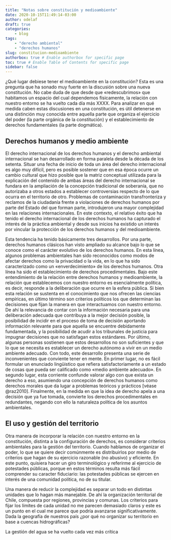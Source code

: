 ```yaml
---
title: "Notas sobre constitución y medioambiente"
date: 2020-10-15T11:49:14-03:00
author: odelaf
draft: true
categories:
    - blog
tags:
    - "derecho ambiental"
    - "derechos humanos"
slug: constitucion-medioambiente
authorbox: true # Enable authorbox for specific page
toc: true # Enable Table of Contents for specific page
sidebar: false 
---
```


¿Qué lugar debiese tener el medioambiente en la constitución? Esta es una pregunta que ha sonado muy fuerte en la discusión sobre una nueva constitución. No cabe duda de que desde que «redescubrimos» que habitamos un espacio del cual dependemos físicamente, la relación con nuestro entorno se ha vuelto cada día más XXXX. Para analizar en qué medida caben estas discusiones en una constitución, es útil detenerse en una distinción muy conocida entre aquella parte que organiza el ejercicio del poder (la parte orgánica de la constitución) y el establecimiento de derechos fundamentales (la parte dogmática).

## Derechos humanos y medio ambiente

El derecho internacional de los derechos humanos y el derecho ambiental internacional se han desarrollado en forma paralela desde la década de los setenta. Situar una fecha de inicio de toda un área del derecho internacional es algo muy difícil, pero es posible sostener que en esa época ocurre un cambio cultural que hizo posible que la matriz conceptual utilizada para la explicación del contenido de ambas áreas del derecho internacional se fundara en la ampliación de la concepción tradicional de soberanía, que no autorizaba a otros estados a establecer controversias respecto de lo que ocurra en el territorio de otro. Problemas de contaminación transfronteriza y reclamos de la ciudadanía frente a violaciones de derechos humanos por parte del Estado del que forman parte, introdujeron una mayor complejidad en las relaciones internacionales. En este contexto, el relativo éxito que ha tenido el derecho internacional de los derechos humanos ha capturado el interés de la práctica ambiental y desde sus inicios ha existido un interés por vincular la protección de los derechos humanos y del medioambiente.

Esta tendencia ha tenido básicamente tres desarrollos. Por una parte, derechos humanos clásicos han visto ampliado su alcance bajo lo que se conoce como el carácter evolutivo de los derechos humanos. En esta línea, algunos problemas ambientales han sido reconocidos como modos de afectar derechos como la privacidad o la vida, en lo que ha sido caracterizado como un «enverdecimiento» de los derechos humanos. Otra línea ha sido el establecimiento de derechos procedimentales. Bajo este entendimiento de la relación entre derechos humanos y medioambiente, la relación que establecemos con nuestro entorno es esencialmente política, es decir, responde a la deliberación que ocurre en la esfera pública. Si bien esta relación se sustenta en el conocimiento que nos ofrecen las ciencias empíricas, en último término son criterios políticos los que determinan las decisiones que fijan la manera en que interactuamos con nuestro entorno. De ahí la relevancia de contar con la información necesaria para una deliberación adecuada que contribuya a la mejor decisión posible, la posibilidad de incidir en el proceso de toma de decisión aportando información relevante para que aquella se encuentre debidamente fundamentada, y la posibilidad de acudir a los tribunales de justicia para impugnar decisiones que no satisfagan estos estándares. Por último, algunas personas sostienen que estos desarrollos no son suficientes y que lo que se necesita es establecer un derecho autónomo a vivir en un medio ambiente adecuado. Con todo, este desarrollo presenta una serie de inconvenientes que conviente tener en mente. En primer lugar, no es fácil formular un enunciado lingüistico que refiera satisfactoriamente a un estado de cosas que pueda ser calificado como «medio ambiente adecuado». En segundo lugar, esta corriente confunde valorar algo con que exista un derecho a eso, asumiendo una concepción de derechos humanos como derechos morales que da lugar a problemas teóricos y prácticos [véase @raz2010]. Finalmente, en la medida en que la idea de derecho apela a una decisión que ya fue tomada, convierte los derechos procedimentales en redundantes, negando con ello la naturaleza política de los asuntos ambientales.

## El uso y gestión del territorio

Otra manera de incorporar la relación con nuestro entorno en la constitución, distinta a la configuración de derechos, es considerar criterios ambientales para la gestión del territorio. Cuando hablamos de organizar el poder, lo que se quiere decir comúnmente es distribuirlos por medio de criterios que hagan de su ejercicio razonable (no abusivo) y eficiente. En este punto, quisiera hacer un giro terminológico y referirme al ejercicio de potestades públicas, porque en estos términos resulta más fácil comprender su caracter fiduciario: las potestades públicas se ejercen en interés de una comunidad política, no de su titular.

Una manera de reducir la complejidad es separar un todo en distintas unidades que lo hagan más manejable. De ahí la organización territorial de Chile, compuesta por regiones, provincias y comunas. Los criterios para fijar los límites de cada unidad no me parecen demasiado claros y este es un punto en el cual me parece que podría avanzarse significativamente. Dada la geografía de nuestros país ¿por qué no organizar su territorio en base a cuencas hidrográficas?

La gestión del agua se ha vuelto cada vez más crítica
